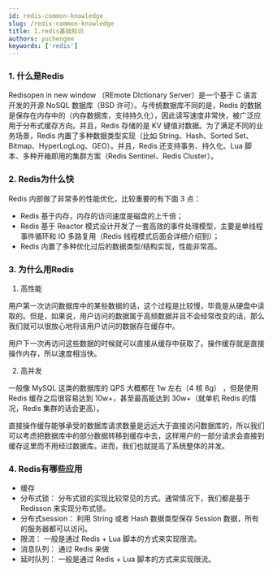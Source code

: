 ```yaml
---
id: redis-common-knowledge
slug: /redis-common-knowledge
title: 1.redis基础知识
authors: yuchengee
keywords: ['redis']
---
```


### 1. 什么是Redis
Redisopen in new window （REmote DIctionary Server）是一个基于 C 语言开发的开源 NoSQL 数据库（BSD 许可）。与传统数据库不同的是，Redis 的数据是保存在内存中的（内存数据库，支持持久化），因此读写速度非常快，被广泛应用于分布式缓存方向。并且，Redis 存储的是 KV 键值对数据。为了满足不同的业务场景，Redis 内置了多种数据类型实现（比如 String、Hash、Sorted Set、Bitmap、HyperLogLog、GEO）。并且，Redis 还支持事务、持久化、Lua 脚本、多种开箱即用的集群方案（Redis Sentinel、Redis Cluster）。


### 2. Redis为什么快
Redis 内部做了非常多的性能优化，比较重要的有下面 3 点：
- Redis 基于内存，内存的访问速度是磁盘的上千倍；
- Redis 基于 Reactor 模式设计开发了一套高效的事件处理模型，主要是单线程事件循环和 IO 多路复用（Redis 线程模式后面会详细介绍到）；
- Redis 内置了多种优化过后的数据类型/结构实现，性能非常高。


### 3. 为什么用Redis
1. 高性能  

用户第一次访问数据库中的某些数据的话，这个过程是比较慢，毕竟是从硬盘中读取的。但是，如果说，用户访问的数据属于高频数据并且不会经常改变的话，那么我们就可以很放心地将该用户访问的数据存在缓存中。

用户下一次再访问这些数据的时候就可以直接从缓存中获取了。操作缓存就是直接操作内存，所以速度相当快。


2. 高并发

一般像 MySQL 这类的数据库的 QPS 大概都在 1w 左右（4 核 8g） ，但是使用 Redis 缓存之后很容易达到 10w+，甚至最高能达到 30w+（就单机 Redis 的情况，Redis 集群的话会更高）。

直接操作缓存能够承受的数据库请求数量是远远大于直接访问数据库的，所以我们可以考虑把数据库中的部分数据转移到缓存中去，这样用户的一部分请求会直接到缓存这里而不用经过数据库。进而，我们也就提高了系统整体的并发。


### 4. Redis有哪些应用
- 缓存
- 分布式锁： 分布式锁的实现比较常见的方式。通常情况下，我们都是基于 Redisson 来实现分布式锁。
- 分布式session： 利用 String 或者 Hash 数据类型保存 Session 数据，所有的服务器都可以访问。
- 限流： 一般是通过 Redis + Lua 脚本的方式来实现限流。
- 消息队列： 通过 Redis 来做
- 延时队列： 一般是通过 Redis + Lua 脚本的方式来实现限流。